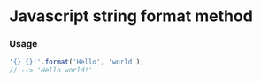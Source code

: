 # Javascript string format method


### Usage
```javascript
'{} {}!'.format('Hello', 'world');
// --> 'Hello world!'
```
